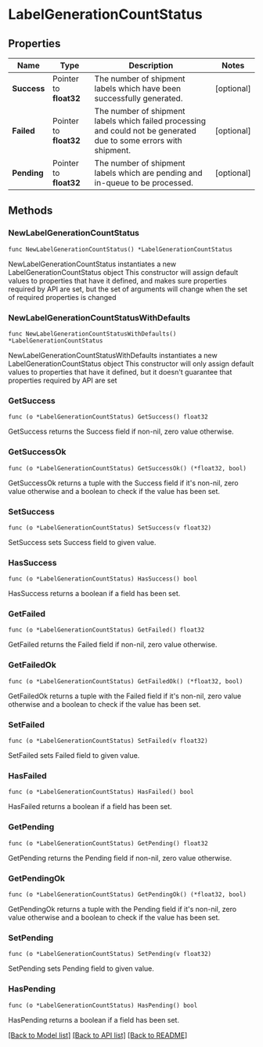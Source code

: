 # LabelGenerationCountStatus

## Properties

Name | Type | Description | Notes
------------ | ------------- | ------------- | -------------
**Success** | Pointer to **float32** | The number of shipment labels which have been successfully generated. | [optional] 
**Failed** | Pointer to **float32** | The number of shipment labels which failed processing and could not be generated due to some errors with shipment. | [optional] 
**Pending** | Pointer to **float32** | The number of shipment labels which are pending and in-queue to be processed. | [optional] 

## Methods

### NewLabelGenerationCountStatus

`func NewLabelGenerationCountStatus() *LabelGenerationCountStatus`

NewLabelGenerationCountStatus instantiates a new LabelGenerationCountStatus object
This constructor will assign default values to properties that have it defined,
and makes sure properties required by API are set, but the set of arguments
will change when the set of required properties is changed

### NewLabelGenerationCountStatusWithDefaults

`func NewLabelGenerationCountStatusWithDefaults() *LabelGenerationCountStatus`

NewLabelGenerationCountStatusWithDefaults instantiates a new LabelGenerationCountStatus object
This constructor will only assign default values to properties that have it defined,
but it doesn't guarantee that properties required by API are set

### GetSuccess

`func (o *LabelGenerationCountStatus) GetSuccess() float32`

GetSuccess returns the Success field if non-nil, zero value otherwise.

### GetSuccessOk

`func (o *LabelGenerationCountStatus) GetSuccessOk() (*float32, bool)`

GetSuccessOk returns a tuple with the Success field if it's non-nil, zero value otherwise
and a boolean to check if the value has been set.

### SetSuccess

`func (o *LabelGenerationCountStatus) SetSuccess(v float32)`

SetSuccess sets Success field to given value.

### HasSuccess

`func (o *LabelGenerationCountStatus) HasSuccess() bool`

HasSuccess returns a boolean if a field has been set.

### GetFailed

`func (o *LabelGenerationCountStatus) GetFailed() float32`

GetFailed returns the Failed field if non-nil, zero value otherwise.

### GetFailedOk

`func (o *LabelGenerationCountStatus) GetFailedOk() (*float32, bool)`

GetFailedOk returns a tuple with the Failed field if it's non-nil, zero value otherwise
and a boolean to check if the value has been set.

### SetFailed

`func (o *LabelGenerationCountStatus) SetFailed(v float32)`

SetFailed sets Failed field to given value.

### HasFailed

`func (o *LabelGenerationCountStatus) HasFailed() bool`

HasFailed returns a boolean if a field has been set.

### GetPending

`func (o *LabelGenerationCountStatus) GetPending() float32`

GetPending returns the Pending field if non-nil, zero value otherwise.

### GetPendingOk

`func (o *LabelGenerationCountStatus) GetPendingOk() (*float32, bool)`

GetPendingOk returns a tuple with the Pending field if it's non-nil, zero value otherwise
and a boolean to check if the value has been set.

### SetPending

`func (o *LabelGenerationCountStatus) SetPending(v float32)`

SetPending sets Pending field to given value.

### HasPending

`func (o *LabelGenerationCountStatus) HasPending() bool`

HasPending returns a boolean if a field has been set.


[[Back to Model list]](../README.md#documentation-for-models) [[Back to API list]](../README.md#documentation-for-api-endpoints) [[Back to README]](../README.md)



